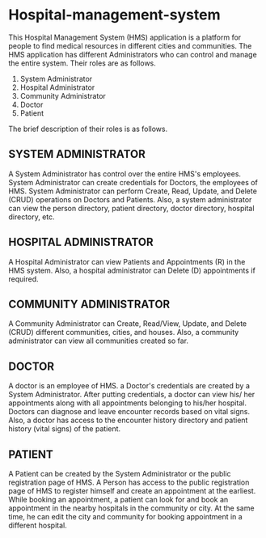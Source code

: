 # Hospital-management-system
This Hospital Management System (HMS) application is a platform for people to find medical resources in different cities and communities.
The HMS application has different Administrators who can control and manage the entire system. Their roles are as follows.
1. System Administrator
2. Hospital Administrator
3. Community Administrator
4. Doctor
5. Patient

The brief description of their roles is as follows.

## SYSTEM ADMINISTRATOR
A System Administrator has control over the entire HMS's employees. System Administrator can create credentials for Doctors, the employees of HMS. System Administrator can perform Create, Read, Update, and Delete (CRUD) operations on Doctors and Patients. Also, a system administrator can view the person directory, patient directory, doctor directory, hospital directory, etc.

## HOSPITAL ADMINISTRATOR
A Hospital Administrator can view Patients and Appointments (R) in the HMS system. Also, a hospital administrator can Delete (D) appointments if required.

## COMMUNITY ADMINISTRATOR
A Community Administrator can Create, Read/View, Update, and Delete (CRUD) different communities, cities, and houses. Also, a community administrator can view all communities created so far.

## DOCTOR
A doctor is an employee of HMS. a Doctor's credentials are created by a System Administrator. After putting credentials, a doctor can view his/ her appointments along with all appointments belonging to his/her hospital. Doctors can diagnose and leave encounter records based on vital signs. Also, a doctor has access to the encounter history directory and patient history (vital signs) of the patient.

## PATIENT
A Patient can be created by the System Administrator or the public registration page of HMS. A Person has access to the public registration page of HMS to register himself and create an appointment at the earliest. While booking an appointment, a patient can look for and book an appointment in the nearby hospitals in the community or city. At the same time, he can edit the city and community for booking appointment in a different hospital.   

